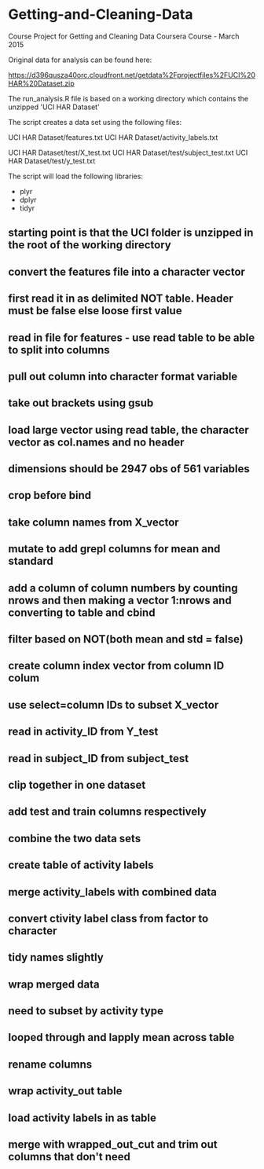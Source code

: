 # Getting-and-Cleaning-Data
Course Project for Getting and Cleaning Data Coursera Course - March 2015

Original data for analysis can be found here:

https://d396qusza40orc.cloudfront.net/getdata%2Fprojectfiles%2FUCI%20HAR%20Dataset.zip

The run_analysis.R file is based on a working directory which contains the unzipped 'UCI HAR Dataset'

The script creates a data set using the following files:

UCI HAR Dataset/features.txt
UCI HAR Dataset/activity_labels.txt

UCI HAR Dataset/test/X_test.txt
UCI HAR Dataset/test/subject_test.txt
UCI HAR Dataset/test/y_test.txt

The script will load the following libraries:

* plyr
* dplyr
* tidyr

## starting point is that the UCI folder is unzipped in the root of the working directory
## convert the features file into a character vector
## first read it in as delimited NOT table. Header must be false else loose first value
## read in file for features - use read table to be able to split into columns
## pull out column into character format variable
## take out brackets using gsub
## load large vector using read table, the character vector as col.names and no header
## dimensions should be 2947 obs of 561 variables
## crop before bind
## take column names from X_vector
## mutate to add grepl columns for mean and standard
## add a column of column numbers by counting nrows and then making a vector 1:nrows and converting to table and cbind
## filter based on NOT(both mean and std = false)
## create column index vector from column ID colum
## use select=column IDs to subset X_vector
## read in activity_ID from Y_test
## read in subject_ID from subject_test
## clip together in one dataset
## add test and train columns respectively
## combine the two data sets
## create table of activity labels
## merge activity_labels with combined data
## convert ctivity label class from factor to character
## tidy names slightly
## wrap merged data
## need to subset by activity type
## looped through and lapply mean across table
## rename columns
## wrap activity_out table
## load activity labels in as table
## merge with wrapped_out_cut and trim out columns that don't need


